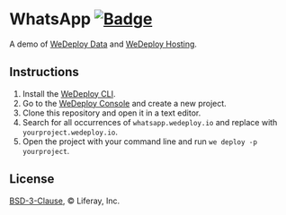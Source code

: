# WhatsApp [![Badge](https://img.shields.io/badge/built%20with-wedeploy-00d46a.svg?style=flat)](http://wedeploy.com)

A demo of [WeDeploy Data](https://wedeploy.com/docs/data/) and [WeDeploy Hosting](https://wedeploy.com/docs/hosting/).

## Instructions

1. Install the [WeDeploy CLI](https://wedeploy.com/docs/intro/using-the-command-line/).
2. Go to the [WeDeploy Console](https://console.wedeploy.com) and create a new project.
3. Clone this repository and open it in a text editor.
4. Search for all occurrences of `whatsapp.wedeploy.io` and replace with `yourproject.wedeploy.io`.
5. Open the project with your command line and run `we deploy -p yourproject`.

## License

[BSD-3-Clause](./LICENSE.md), © Liferay, Inc.
